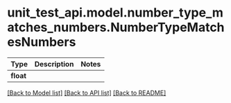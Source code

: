 # unit_test_api.model.number_type_matches_numbers.NumberTypeMatchesNumbers

Type | Description | Notes
------------- | ------------- | -------------
**float** |  | 

[[Back to Model list]](../../README.md#documentation-for-models) [[Back to API list]](../../README.md#documentation-for-api-endpoints) [[Back to README]](../../README.md)

